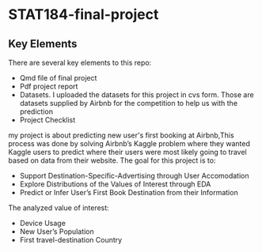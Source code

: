 # STAT184-final-project

## Key Elements

There are several key elements to this repo:

+ Qmd file of final project
+ Pdf project report
+ Datasets. I uploaded the datasets for this project in cvs form. Those are datasets supplied by Airbnb for the competition to help us with the prediction
+ Project Checklist

my project is about predicting new user's first booking at Airbnb,This process was done by solving Airbnb’s Kaggle problem where they wanted Kaggle users to predict where their users were most likely going to travel based on data from their website. The goal for this project is to:

+ Support Destination-Specific-Advertising through User Accomodation
+ Explore Distributions of the Values of Interest through EDA
+ Predict or Infer User’s First Book Destination from their Information 


The analyzed value of interest:
+ Device Usage
+ New User’s Population
+ First travel-destination Country

